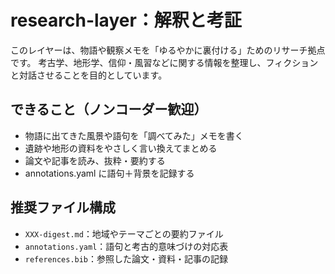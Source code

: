 # research-layer：解釈と考証

このレイヤーは、物語や観察メモを「ゆるやかに裏付ける」ためのリサーチ拠点です。
考古学、地形学、信仰・風習などに関する情報を整理し、フィクションと対話させることを目的としています。

## できること（ノンコーダー歓迎）

- 物語に出てきた風景や語句を「調べてみた」メモを書く
- 遺跡や地形の資料をやさしく言い換えてまとめる
- 論文や記事を読み、抜粋・要約する
- annotations.yaml に語句＋背景を記録する

## 推奨ファイル構成

- `XXX-digest.md`：地域やテーマごとの要約ファイル
- `annotations.yaml`：語句と考古的意味づけの対応表
- `references.bib`：参照した論文・資料・記事の記録
